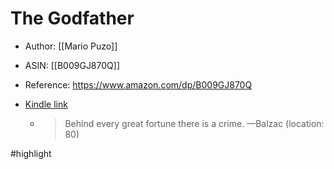 # The Godfather

* Author: [[Mario Puzo]]
* ASIN: [[B009GJ870Q]]
* Reference: https://www.amazon.com/dp/B009GJ870Q
* [Kindle link](kindle://book?action=open&asin=B009GJ870Q)


  - > Behind every great fortune there is a crime. —Balzac (location: 80)


#highlight